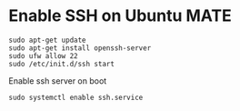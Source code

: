 # Enable SSH on Ubuntu MATE

```
sudo apt-get update
sudo apt-get install openssh-server
sudo ufw allow 22
sudo /etc/init.d/ssh start
```

Enable ssh server on boot

```
sudo systemctl enable ssh.service
```
